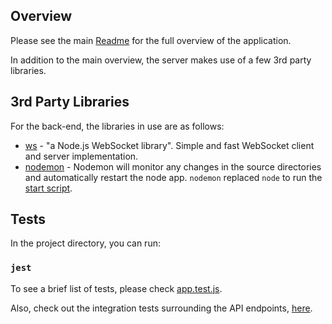 ## Overview

Please see the main [Readme](../../README.md) for the full overview of the application.

In addition to the main overview, the server makes use of a few 3rd party libraries.

## 3rd Party Libraries

For the back-end, the libraries in use are as follows:

* [ws](https://github.com/websockets/ws) - "a Node.js WebSocket library". Simple and fast
 WebSocket client and server implementation. 
* [nodemon](https://github.com/remy/nodemon) - Nodemon will monitor any changes in 
 the source directories and automatically restart the node app. `nodemon` replaced `node`
 to run the [start script](package.json). 

## Tests

In the project directory, you can run:

### `jest`

To see a brief list of tests, please check [app.test.js](src/app.test.js).

Also, check out the integration tests surrounding the API endpoints, [here](src/test%20api%20endpoints.sh).
